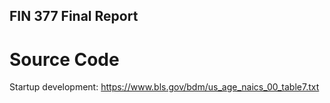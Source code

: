 ## FIN 377 Final Report


# Source Code
Startup development: https://www.bls.gov/bdm/us_age_naics_00_table7.txt
